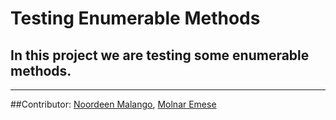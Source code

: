 Testing Enumerable Methods
=============
In this project we are testing some enumerable methods.
---
---
##Contributor:
	[Noordeen Malango](https://github.com/i4seeu),
	[Molnar Emese](https://github.com/Mesi21)
	
